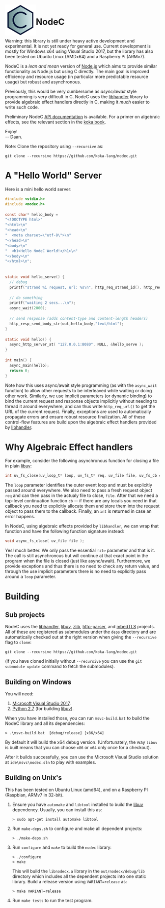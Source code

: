 <!--madoko
Title         : NodeC
Author        : Daan Leijen
Logo          : True
code {
  background-color: #EEE;
}
[TITLE]
-->



<img align="left" width="100" height="100" src="doc/logo-bluex.svg"/>

# NodeC

  \
Warning: this library is still under heavy active development and experimental.
It is not yet ready for general use. Current development is mostly for Windows x64 
using Visual Studio 2017, but the library has also been tested on Ubuntu Linux (AMDx64) 
and a Raspberry Pi (ARMv7).

NodeC is a _lean and mean_ version of [Node.js] which aims to provide
similar functionality as Node.js but using C directly. The main goal is improved
efficiency and resource usage (in particular more predictable resource
usage) but robust and asynchronous. 

Previously, this would be very cumbersome as _async/await_ style programming 
is very difficult in C. NodeC uses the [libhandler] library to provide algebraic 
effect handlers directly in C, making it _much_ easier to write such code. 

Preliminary NodeC [API documentation][apidoc] is available.
For a primer on algebraic effects, see the relevant section in the [koka book].

Enjoy!\
-- Daan.

Note: Clone the repository using `--recursive` as:
```
git clone --recursive https://github.com/koka-lang/nodec.git
```


[tr]: https://www.microsoft.com/en-us/research/publication/implementing-algebraic-effects-c
[koka book]: https://bit.do/kokabook
[apidoc]: https://koka-lang.github.io/nodec/api


# A "Hello World" Server

Here is a mini hello world server:
```C
#include <stdio.h>
#include <nodec.h>

const char* hello_body =
"<!DOCTYPE html>"
"<html>\n"
"<head>\n"
"  <meta charset=\"utf-8\">\n"
"</head>\n"
"<body>\n"
"  <h1>Hello NodeC World!</h1>\n"
"</body>\n"
"</html>\n";


static void hello_serve() {
  // debug
  printf("strand %i request, url: %s\n", http_req_strand_id(), http_req_url());
  
  // do something
  printf("waiting 2 secs...\n"); 
  async_wait(2000);
  
  // send response (adds content-type and content-length headers)
  http_resp_send_body_str(out,hello_body,"text/html");
}

static void hello() {
  async_http_server_at( "127.0.0.1:8080", NULL, &hello_serve );
}

int main() {
  async_main(hello);
  return 0;
}
```
Note how this uses async/await style programming (as with the `async_wait` function) to allow other
requests to be interleaved while waiting or doing other work. Similarly, we use 
implicit parameters (or dynamic binding) to bind the current request and response objects
implicitly without needing to thread it around everywhere, and can thus write 
`http_req_url()` to get the URL of the current request. Finally, exceptions are used to
automatically propagate errors and ensure robust resource finalization. All of these
control-flow features are build upon the algebraic effect handlers provided by [libhandler].

# Why Algebraic Effect handlers

For example, consider the following asynchronous function for closing a file
in plain [libuv]:
```C
int uv_fs_close(uv_loop_t* loop, uv_fs_t* req, uv_file file, uv_fs_cb cb);
```
The `loop` parameter identifies the outer 
event loop and must be explicitly passed around everywhere. We also need to pass a fresh request 
object `req` and can then pass in the actualy file to close, `file`. After that we need
a top-level continuation function `cb` -- if there are any locals you need in that
callback you need to explicitly allocate them and store them into the request object
to pass them to the callback. Finally, an `int` is returned in case an error happens.

In NodeC, using algebraic effects provided by `libhandler`, we can wrap that 
function and have the following function signature instead:
```C
void async_fs_close( uv_file file );
```
Yes! much better. We only pass the essential `file` parameter and that is it. 
The call is still asynchronous but will continue at that exact point in the
program when the file is closed (just like async/await). Furthermore, we provide
exceptions and thus there is no need to check any return value, and through
the use implicit parameters there is no need to explicitly pass around a `loop` parameter.




# Building

## Sub projects

NodeC uses the [libhandler], [libuv], [zlib], [http-parser], and [mbedTLS] projects.
All of these are registered as submodules under the `deps` directory and are automatically
checked out at the right version when giving the `--recursive` flag to `clone`:
```
git clone --recursive https://github.com/koka-lang/nodec.git
```

(if you have cloned initially without `--recursive` you can use the `git submodule update`
command to fetch the submodules).


## Building on Windows

You will need:

1. [Microsoft Visual Studio 2017][vs2017].
2. [Python 2.7][python] (for building [libuv]).

When you have installed those, you can run `msvc-build.bat` to build
the NodeC library and all its dependencies:
```
> .\msvc-build.bat  [debug/release] [x86/x64]
```
By default it will build the x64 debug version. 
(Unfortunately, the way `libuv` is built means that you can choose `x86` or `x64` only
once for a checkout).

After it builds successfully, you can use the Microsoft Visual Studio solution at 
`ide\msvc\nodec.sln` to play with examples.


## Building on Unix's

This has been tested on Ubuntu Linux (amd64), and on a Raspberry PI (Raspbian, ARMv7 in 32-bit).

1. Ensure you have `automake` and `libtool`  installed to build the [libuv] dependency.
   Usually, you can install this as:
   ```
   > sudo apt-get install automake libtool
   ```

2. Run `make-deps.sh` to configure and make all dependent 
   projects:
   ```
   > ./make-deps.sh
   ```

3. Run `configure` and `make` to build the `nodec` 
   library:
   ```
   > ./configure
   > make
   ```
   This will build the `libnodecx.a` library in the `out/nodecx/debug/lib` directory
   which includes all the dependent projects into one static library.
   Build a release version using `VARIANT=release` as:
   ```
   > make VARIANT=release
   ```

4. Run `make tests` to run the test program.


[libuv]: https://github.com/libuv/libuv
[http-parser]: https://github.com/nodejs/http-parser
[libhandler]: https://github.com/koka-lang/libhandler
[zlib]: https://github.com/madler/zlib
[Node.js]: https://nodejs.org
[vs2017]: https://visualstudio.microsoft.com/vs/community/
[python]: https://www.python.org/downloads/release/python-2715/
[mbedTLS]: https://github.com/ARMmbed/mbedtls
